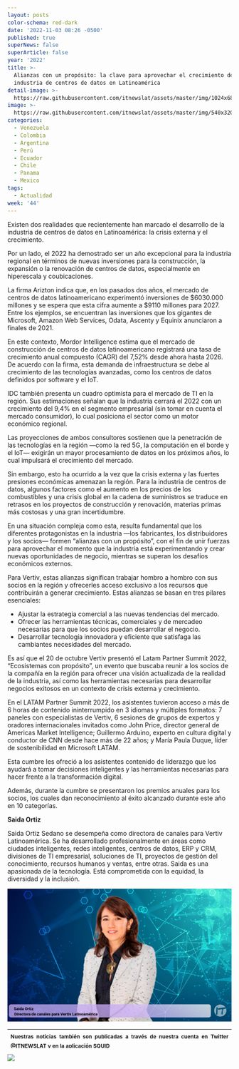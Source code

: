 ```yaml
---
layout: posts
color-schema: red-dark
date: '2022-11-03 08:26 -0500'
published: true
superNews: false
superArticle: false
year: '2022'
title: >-
  Alianzas con un propósito: la clave para aprovechar el crecimiento de la
  industria de centros de datos en Latinoamérica
detail-image: >-
  https://raw.githubusercontent.com/itnewslat/assets/master/img/1024x680/Saida-Ortiz-g.jpg
image: >-
  https://raw.githubusercontent.com/itnewslat/assets/master/img/540x320/Saida-Ortiz-p.jpg
categories:
  - Venezuela
  - Colombia
  - Argentina
  - Perú
  - Ecuador
  - Chile
  - Panama
  - Mexico
tags:
  - Actualidad
week: '44'
---
```

Existen dos realidades que recientemente han marcado el desarrollo de la industria de centros de datos en Latinoamérica: la crisis externa y el crecimiento.

Por un lado, el 2022 ha demostrado ser un año excepcional para la industria regional en términos de nuevas inversiones para la construcción, la expansión o la renovación de centros de datos, especialmente en hiperescala y coubicaciones.

La firma Arizton indica que, en los pasados dos años, el mercado de centros de datos latinoamericano experimentó inversiones de $6030.000 millones y se espera que esta cifra aumente a $9110 millones para 2027. Entre los ejemplos, se encuentran las inversiones que los gigantes de Microsoft, Amazon Web Services, Odata, Ascenty y Equinix anunciaron a finales de 2021. 

En este contexto, Mordor Intelligence estima que el mercado de construcción de centros de datos latinoamericano registrará una tasa de crecimiento anual compuesto (CAGR) del 7,52% desde ahora hasta 2026. De acuerdo con la firma, esta demanda de infraestructura se debe al crecimiento de las tecnologías avanzadas, como los centros de datos definidos por software y el IoT.

IDC también presenta un cuadro optimista para el mercado de TI en la región. Sus estimaciones señalan que la industria cerrará el 2022 con un crecimiento del 9,4% en el segmento empresarial (sin tomar en cuenta el mercado consumidor), lo cual posiciona el sector como un motor económico regional.

Las proyecciones de ambos consultores sostienen que la penetración de las tecnologías en la región —como la red 5G, la computación en el borde y el IoT— exigirán un mayor procesamiento de datos en los próximos años, lo cual impulsará el crecimiento del mercado.

Sin embargo, esto ha ocurrido a la vez que la crisis externa y las fuertes presiones económicas amenazan la región. Para la industria de centros de datos, algunos factores como el aumento en los precios de los combustibles y una crisis global en la cadena de suministros se traduce en retrasos en los proyectos de construcción y renovación, materias primas más costosas y una gran incertidumbre.

En una situación compleja como esta, resulta fundamental que los diferentes protagonistas en la industria —los fabricantes, los distribuidores y los socios— formen “alianzas con un propósito”, con el fin de unir fuerzas para aprovechar el momento que la industria está experimentando y crear nuevas oportunidades de negocio, mientras se superan los desafíos económicos externos.

Para Vertiv, estas alianzas significan trabajar hombro a hombro con sus socios en la región y ofrecerles acceso exclusivo a los recursos que contribuirán a generar crecimiento. Estas alianzas se basan en tres pilares esenciales:

- Ajustar la estrategia comercial a las nuevas tendencias del mercado.
- Ofrecer las herramientas técnicas, comerciales y de mercadeo necesarias para que los socios puedan desarrollar el negocio.
- Desarrollar tecnología innovadora y eficiente que satisfaga las cambiantes necesidades del mercado.

Es así que el 20 de octubre Vertiv presentó el Latam Partner Summit 2022, “Ecosistemas con propósito”, un evento que buscaba reunir a los socios de la compañía en la región para ofrecer una visión actualizada de la realidad de la industria, así como las herramientas necesarias para desarrollar negocios exitosos en un contexto de crisis externa y crecimiento.

En el LATAM Partner Summit 2022, los asistentes tuvieron acceso a más de 6 horas de contenido ininterrumpido en 3 idiomas y múltiples formatos: 7 paneles con especialistas de Vertiv, 6 sesiones de grupos de expertos y oradores internacionales invitados como John Price, director general de Americas Market Intelligence; Guillermo Arduino, experto en cultura digital y conductor de CNN desde hace más de 22 años; y María Paula Duque, líder de sostenibilidad en Microsoft LATAM.

Esta cumbre les ofreció a los asistentes contenido de liderazgo que los ayudará a tomar decisiones inteligentes y las herramientas necesarias para hacer frente a la transformación digital.

Además, durante la cumbre se presentaron los premios anuales para los socios, los cuales dan reconocimiento al éxito alcanzado durante este año en 10 categorías.

**Saida Ortiz**

Saida Ortiz Sedano se desempeña como directora de canales para Vertiv Latinoamérica. Se ha desarrollado profesionalmente en áreas como ciudades inteligentes, redes inteligentes, centros de datos, ERP y CRM, divisiones de TI empresarial, soluciones de TI, proyectos de gestión del conocimiento, recursos humanos y ventas, entre otras. Saida es una apasionada de la tecnología. Está comprometida con la equidad, la diversidad y la inclusión.

![](https://raw.githubusercontent.com/itnewslat/assets/master/img/540x320/Saida-Ortiz-p.jpg)

<table style="height: 42px;" width="569">
<tbody>
<tr>
<td style="text-align: justify;"><sub><strong>Nuestras noticias también son publicadas a través de nuestra cuenta en Twitter <a href="https://twitter.com/itnewslat?lang=es">@ITNEWSLAT</a> y en la aplicación <a href="https://squidapp.co/en/">SQUID</a></strong></sub></td>
</tr>
</tbody>
</table>

<img src="https://tracker.metricool.com/c3po.jpg?hash=56f88a41e39ab42c063cc51676587a04"/>